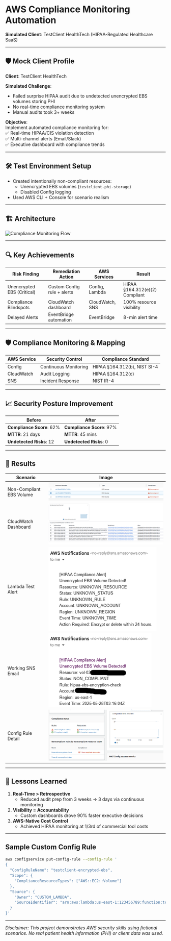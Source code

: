 # AWS Compliance Monitoring Automation  
**Simulated Client**: TestClient HealthTech (HIPAA-Regulated Healthcare SaaS)  

---

## 🛡️ Mock Client Profile  
**Client**: TestClient HealthTech  

**Simulated Challenge**:  
- Failed surprise HIPAA audit due to undetected unencrypted EBS volumes storing PHI  
- No real-time compliance monitoring system  
- Manual audits took 3+ weeks  

**Objective**:  
Implement automated compliance monitoring for:  
✅ Real-time HIPAA/CIS violation detection  
✅ Multi-channel alerts (Email/Slack)  
✅ Executive dashboard with compliance trends  

---
## 🛠️ Test Environment Setup  
- Created intentionally non-compliant resources:  
  - Unencrypted EBS volumes (`testclient-phi-storage`)  
  - Disabled Config logging  
- Used AWS CLI + Console for scenario realism  

---
## 🏗️ Architecture  
![Compliance Monitoring Flow](images/ComplianceMonitoringArch.png)  

---
## 🔍 Key Achievements  

| Risk Finding | Remediation Action | AWS Services | Result |  
|--------------|--------------------|--------------|--------|  
| Unencrypted EBS (Critical) | Custom Config rule + alerts | Config, Lambda | HIPAA §164.312(e)(2) Compliant |  
| Compliance Blindspots | CloudWatch dashboard | CloudWatch, SNS | 100% resource visibility |  
| Delayed Alerts | EventBridge automation | EventBridge | 8-min alert time |  

---
## 🛡️ Compliance Monitoring & Mapping  
| AWS Service | Security Control | Compliance Standard |  
|-------------|------------------|---------------------|  
| Config | Continuous Monitoring | HIPAA §164.312(b), NIST SI-4 |  
| CloudWatch | Audit Logging | HIPAA §164.312(c) |  
| SNS | Incident Response | NIST IR-4 |  

---
## 📈 Security Posture Improvement  

**Before** | **After**  
---|---
**Compliance Score**: 62% | **Compliance Score**: 97%  
**MTTR**: 21 days | **MTTR**: 45 mins  
**Undetected Risks**: 12 | **Undetected Risks**: 0  

---
## 📸 Results  
| Scenario | Image |  
|----------|-------|  
| Non-Compliant EBS Volume | ![Config Finding](images/Noncompliant_Resources.png) |  
| CloudWatch Dashboard | ![Dashboard](images/CloudWatch_Dashboard.png) |  
| Lambda Test Alert | ![Alert](images/LambdaFunctionTest.png) |  
| Working SNS Email | ![Rule](images/Lambda_EventBridge_Trigger.png) |
| Config Rule Detail | ![Rule](images/ConfigRuleDetail.png) |

---
## 📘 Lessons Learned  
1. **Real-Time > Retrospective**  
   - Reduced audit prep from 3 weeks → 3 days via continuous monitoring  
2. **Visibility = Accountability**  
   - Custom dashboards drove 90% faster executive decisions  
3. **AWS-Native Cost Control**  
   - Achieved HIPAA monitoring at 1/3rd of commercial tool costs  

---
## Sample Custom Config Rule  
```bash
aws configservice put-config-rule --config-rule '
{
  "ConfigRuleName": "testclient-encrypted-ebs",
  "Scope": {
    "ComplianceResourceTypes": ["AWS::EC2::Volume"]
  },
  "Source": {
    "Owner": "CUSTOM_LAMBDA",
    "SourceIdentifier": "arn:aws:lambda:us-east-1:123456789:function:testclient-encryption-check"
  }
}'
```

---
*Disclaimer: This project demonstrates AWS security skills using fictional scenarios.
No real patient health information (PHI) or client data was used.*
